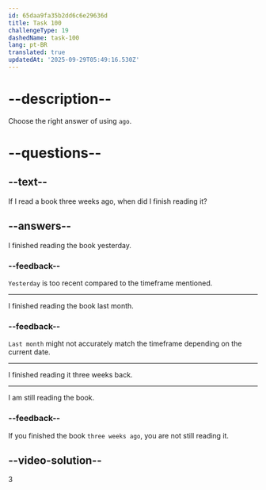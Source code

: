 ```yaml
---
id: 65daa9fa35b2dd6c6e29636d
title: Task 100
challengeType: 19
dashedName: task-100
lang: pt-BR
translated: true
updatedAt: '2025-09-29T05:49:16.530Z'
---
```


# --description--

Choose the right answer of using `ago`.

# --questions--

## --text--

If I read a book three weeks ago, when did I finish reading it?

## --answers--

I finished reading the book yesterday.

### --feedback--

`Yesterday` is too recent compared to the timeframe mentioned.

---

I finished reading the book last month.

### --feedback--

`Last month` might not accurately match the timeframe depending on the current date.

---

I finished reading it three weeks back.

---

I am still reading the book.

### --feedback--

If you finished the book `three weeks ago`, you are not still reading it.

## --video-solution--

3
